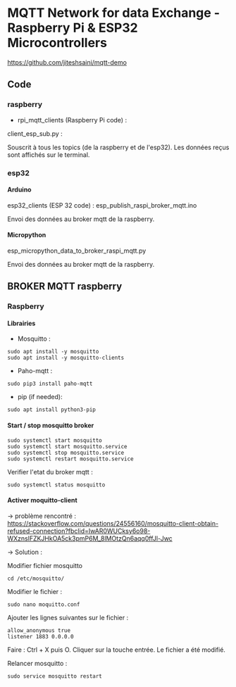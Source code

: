 # MQTT Network for data Exchange - Raspberry Pi & ESP32 Microcontrollers

https://github.com/jiteshsaini/mqtt-demo

## Code

### raspberry

- rpi_mqtt_clients (Raspberry Pi code) :

client_esp_sub.py :

Souscrit à tous les topics (de la raspberry et de l'esp32). Les données reçus sont affichés sur le terminal. 

### esp32 
#### Arduino

esp32_clients (ESP 32 code) : esp_publish_raspi_broker_mqtt.ino

Envoi des données au broker mqtt de la raspberry. 

#### Micropython
esp_micropython_data_to_broker_raspi_mqtt.py

Envoi des données au broker mqtt de la raspberry. 



## BROKER MQTT raspberry

### Raspberry 

#### Librairies

- Mosquitto :

```
sudo apt install -y mosquitto
sudo apt install -y mosquitto-clients
```

- Paho-mqtt :

```
sudo pip3 install paho-mqtt
```

- pip (if needed):

```
sudo apt install python3-pip
```


#### Start / stop mosquitto broker

```
sudo systemctl start mosquitto
sudo systemctl start mosquitto.service
sudo systemctl stop mosquitto.service
sudo systemctl restart mosquitto.service
```
Verifier l'etat du broker mqtt :
```
sudo systemctl status mosquitto
```
#### Activer moquitto-client

-> problème rencontré : https://stackoverflow.com/questions/24556160/mosquitto-client-obtain-refused-connection?fbclid=IwAR0WUCksy6o98-WXznslFZKJHkOA5ck3pmP6M_8lMOtzQn6aqq0ffJl-Jwc

-> Solution :

Modifier fichier mosquitto

```
cd /etc/mosquitto/
```

Modifier le fichier :

```
sudo nano moquitto.conf
```

Ajouter les lignes suivantes sur le fichier :

```
allow_anonymous true
listener 1883 0.0.0.0
```

Faire : Ctrl + X puis O. Cliquer sur la touche entrée. Le fichier a été modifié.

Relancer mosquitto :

```
sudo service mosquitto restart
```

